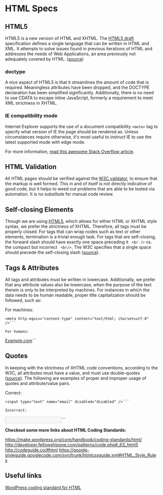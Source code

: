 # HTML Specs

## HTML5

HTML5 is a new version of HTML and XHTML. The [HTML5 draft](http://whatwg.org/specs/web-apps/current-work/) specification defines a single language that can be written in HTML and XML. It attempts to solve issues found in previous iterations of HTML and addresses the needs of Web Applications, an area previously not adequately covered by HTML. ([source](http://html5.org/))

### doctype
A nice aspect of HTML5 is that it streamlines the amount of code that is required. Meaningless attributes have been dropped, and the DOCTYPE declaration has been simplified significantly. Additionally, there is no need to use CDATA to escape inline JavaScript, formerly a requirement to meet XML strictness in XHTML.

### IE compatibility mode
Internet Explorer supports the use of a document compatibility ```<meta>``` tag to specify what version of IE the page should be rendered as. Unless circumstances require otherwise, it's most useful to instruct IE to use the latest supported mode with edge mode.

For more information, [read this awesome Stack Overflow article](http://stackoverflow.com/questions/6771258/whats-the-difference-if-meta-http-equiv-x-ua-compatible-content-ie-edge-e).


## HTML Validation
All HTML pages should be verified against the [W3C validator](http://validator.w3.org/), to ensure that the markup is well formed. This in and of itself is not directly indicative of good code, but it helps to weed out problems that are able to be tested via automation. It is no substitute for manual code review.

## Self-closing Elements
Though we are using [HTML5](http://dev.w3.org/html5/spec/Overview.html), which allows for either HTML or XHTML style syntax, we prefer the strictness of XHTML. Therefore, all tags must be properly closed. For tags that can wrap nodes such as text or other elements, termination is a trivial enough task. For tags that are self-closing, the forward slash should have exactly one space preceding it ```
<br />``` vs. the compact but incorrect ```
<br/>```. The W3C specifies that a single space should precede the self-closing slash ([source](http://w3.org/TR/xhtml1/#C_2)).

## Tags & Attributes
All tags and attributes must be written in lowercase. Additionally, we prefer that any attribute values also be lowercase, when the purpose of the text therein is only to be interpreted by machines. For instances in which the data needs to be human readable, proper title capitalization should be followed, such as:

For machines:
```
<meta http-equiv="content-type" content="text/html; charset=utf-8" />```

For humans:

```
<a href="http://example.com/" title="Description Goes Here">Example.com</a>```

## Quotes
In keeping with the strictness of XHTML code conventions, according to the W3C, all attributes must have a value, and must use double-quotes ([source](http://w3.org/TR/xhtml1/#h-4.4)). The following are examples of proper and improper usage of quotes and attribute/value pairs.

Correct:
```
<input type="text" name="email" disabled="disabled" />```

Incorrect:
```
<input type=text name=email disabled>```

**Checkout some more links about HTML Coding Standards:**

https://make.wordpress.org/core/handbook/coding-standards/html/
http://developer.fellowshipone.com/patterns/code.php#_63_html5
http://codeguide.co/#html
https://google-styleguide.googlecode.com/svn/trunk/htmlcssguide.xml#HTML_Style_Rules

## Useful links

[WordPress coding standard for HTML](https://make.wordpress.org/core/handbook/coding-standards/html/)


